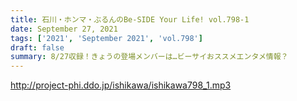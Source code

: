 ```yaml
---
title: 石川・ホンマ・ぶるんのBe-SIDE Your Life! vol.798-1
date: September 27, 2021
tags: ['2021', 'September 2021', 'vol.798']
draft: false
summary: 8/27収録！きょうの登場メンバーは…ビーサイおススメエンタメ情報？
---
```


http://project-phi.ddo.jp/ishikawa/ishikawa798_1.mp3